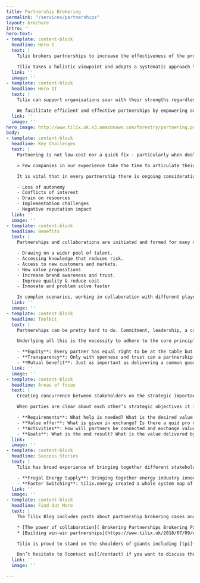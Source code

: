 ```yaml
---
title: Partnership Brokering
permalink: "/services/partnerships"
layout: brochure
intro: ''
hero-text:
- template: content-block
  headline: Hero I
  text: |
    Tilix brokers partnerships to increase the effectiveness of the products, services and business processes of organisations across the energy, cleantech and ACES mobility value chains.

    Tilix takes a holistic viewpoint and adopts a systematic approach to collaboration. It has helped to create successful partnerships between many different stakeholders.
  link: ''
  image: ''
- template: content-block
  headline: Hero II
  text: |
    Tilix can support organisations soar with their strengths regardless of their culture, maturity, sector or size.

    We facilitate efficient and effective partnerships by empowering and connecting clients, associates, manufacturers and services providers.
  link: ''
  image: ''
hero_image: http://www.tilix.uk.s3.amazonaws.com/forestry/partnering.png
body:
- template: content-block
  headline: Key Challenges
  text: |
    Partnering is not low-cost nor a quick fix - particularly when dealing with wicked problems. Economic, environmental and societal challenges are so complex that collaboration is necessary but not sufficient.

    > Few companies in our experience take the time to articulate their own business model. Fewer have any clear idea about the business models of their external relationships. **Henry Chesbrough**

    It is vital that in every partnership there is ongoing consideration of factors including:

    - Loss of autonomy
    - Conflicts of interest
    - Drain on resources
    - Implementation challenges
    - Negative reputation impact
  link: ''
  image: ''
- template: content-block
  headline: Benefits
  text: |
    Partnerships and collaborations are initiated and formed for many different reasons, for example:

    - Drawing on a wider pool of talent.
    - Accessing knowledge that reduces risk.
    - Access to new customers and markets.
    - New value propositions
    - Increase brand awareness and trust.
    - Improve quality & reduce cost
    - Innovate and problem solve faster

    In complex scenarios, working in collaboration with different players from different societal sectors is often the only route.
  link: ''
  image: ''
- template: content-block
  headline: Toolkit
  text: |
    Partnerships can be pretty hard to do. Commitment, leadership, a collaborative mind-set, and strong relationship management are necessary but not sufficient.

    Underlying all this is the necessity to adhere to the core principles of partnership:

    - **Equity**: Every partner has equal right to be at the table but and provide a fair and reasonable share of the input resources.
    - **Transparency**: Only with openness and trust can a partnership be truly successful.
    - **Mutual benefit**: Just as important as delivering a common good, each partner should enjoy specific benefits.
  link: ''
  image: ''
- template: content-block
  headline: Areas of focus
  text: |
    Creating concurrence between stakeholders on the strategic importance of collaboration is a key area of focus for Tilix in its role as a partnership broker.

    When parties are clear about each other’s strategic objectives it is easier to spot partnership opportunities and define:

    - **Requirements**: What help is needed? What is the desired value from a partnership?
    - **Value offer**: What is given in exchange? Is there a quid pro quo?
    - **Activities**: How will partners be connected and exchange value?
    - **Goals**: What is the end result? What is the value delivered by the partnership?
  link: ''
  image: ''
- template: content-block
  headline: Success Stories
  text: |
    Tilix has broad experience of bringing together different stakeholders to join their resources and competencies. These have involved businesses, academia, regulators, development agencies and policy makers. For example:

    - **Frugal Energy Supply**: Bringing together energy industry innovators Logicor, Senapt and Homebox to deliver an electricity supply business that has low operating costs and the flexibility to scale when conditions are right.
    - **Faster Switching**: tilix.energy created a whole system map of the customer journey to help build concurrence with stakeholders across the GB gas and electricity industries.
  link: ''
  image: ''
- template: content-block
  headline: Find Out More
  text: |
    The Tilix Blog includes posts about partnership brokering cases and best practice. For example:

    * [The power of collaboration]( Brokering Partnerships Brokering Partnerships 100% 10 Comment resolved Text The power of collaboration Link https://www.tilix.uk/2019/02/13/the-power-of-collaboration Toggle screen reader support Named in version history)
    * [Building win-win partnerships](https://www.tilix.uk/2018/07/09/win-win-partnerships)

    Tilix is proud to stand on the shoulders of giants including [tpi](https://thepartneringinitiative.org), [The Partnership Brokers Association](https://partnershipbrokers.org) and [The Partnerships Resource Centre](https://www.rsm.nl/research/centres/prc/).

    Don’t hesitate to [contact us](/contact) if you want to discuss the  Tilix Brokering Partnerships value proposition in more detail. We will be delighted to support internal and external collaboration in your organisation.
  link: ''
  image: ''

---
```

